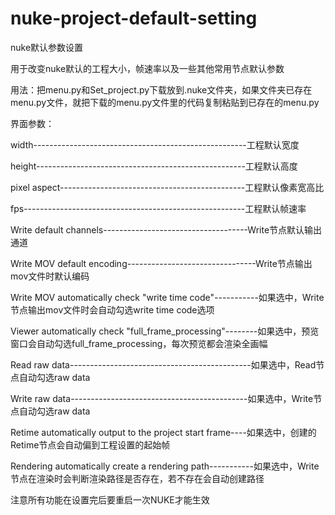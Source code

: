 # nuke-project-default-setting


nuke默认参数设置

用于改变nuke默认的工程大小，帧速率以及一些其他常用节点默认参数

用法：把menu.py和Set_project.py下载放到.nuke文件夹，如果文件夹已存在menu.py文件，就把下载的menu.py文件里的代码复制粘贴到已存在的menu.py

界面参数：

width-----------------------------------------------------工程默认宽度 

height----------------------------------------------------工程默认高度 

pixel aspect----------------------------------------------工程默认像素宽高比 

fps-------------------------------------------------------工程默认帧速率

Write default channels------------------------------------Write节点默认输出通道

Write MOV default encoding--------------------------------Write节点输出mov文件时默认编码

Write MOV automatically check "write time code"-----------如果选中，Write节点输出mov文件时会自动勾选write time code选项

Viewer automatically check "full_frame_processing"--------如果选中，预览窗口会自动勾选full_frame_processing，每次预览都会渲染全画幅

Read raw data---------------------------------------------如果选中，Read节点自动勾选raw data

Write raw data--------------------------------------------如果选中，Write节点自动勾选raw data

Retime automatically output to the project start frame----如果选中，创建的Retime节点会自动偏到工程设置的起始帧

Rendering automatically create a rendering path-----------如果选中，Write节点在渲染时会判断渲染路径是否存在，若不存在会自动创建路径



注意所有功能在设置完后要重启一次NUKE才能生效



